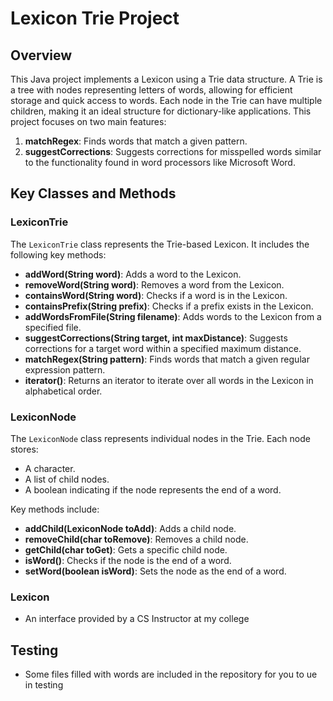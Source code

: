 # Lexicon Trie Project

## Overview

This Java project implements a Lexicon using a Trie data structure. A Trie is a tree with nodes representing letters of words, allowing for efficient storage and quick access to words. Each node in the Trie can have multiple children, making it an ideal structure for dictionary-like applications. This project focuses on two main features:
1. **matchRegex**: Finds words that match a given pattern.
2. **suggestCorrections**: Suggests corrections for misspelled words similar to the functionality found in word processors like Microsoft Word.

## Key Classes and Methods

### LexiconTrie

The `LexiconTrie` class represents the Trie-based Lexicon. It includes the following key methods:

- **addWord(String word)**: Adds a word to the Lexicon.
- **removeWord(String word)**: Removes a word from the Lexicon.
- **containsWord(String word)**: Checks if a word is in the Lexicon.
- **containsPrefix(String prefix)**: Checks if a prefix exists in the Lexicon.
- **addWordsFromFile(String filename)**: Adds words to the Lexicon from a specified file.
- **suggestCorrections(String target, int maxDistance)**: Suggests corrections for a target word within a specified maximum distance.
- **matchRegex(String pattern)**: Finds words that match a given regular expression pattern.
- **iterator()**: Returns an iterator to iterate over all words in the Lexicon in alphabetical order.

### LexiconNode

The `LexiconNode` class represents individual nodes in the Trie. Each node stores:
- A character.
- A list of child nodes.
- A boolean indicating if the node represents the end of a word.

Key methods include:
- **addChild(LexiconNode toAdd)**: Adds a child node.
- **removeChild(char toRemove)**: Removes a child node.
- **getChild(char toGet)**: Gets a specific child node.
- **isWord()**: Checks if the node is the end of a word.
- **setWord(boolean isWord)**: Sets the node as the end of a word.

### Lexicon
- An interface provided by a CS Instructor at my college

## Testing
- Some files filled with words are included in the repository for you to ue in testing
